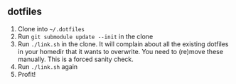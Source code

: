 ## dotfiles

1. Clone into `~/.dotfiles`
2. Run `git submodule update --init` in the clone
3. Run `./link.sh` in the clone. It will complain about all the existing dotfiles in your homedir that it wants to overwrite. You need to (re)move these manually. This is a forced sanity check.
4. Run `./link.sh` again
5. Profit!
